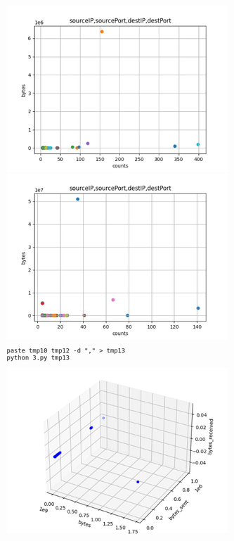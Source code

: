 <img src=1.png>

<img src=2.png>

<pre>
paste tmp10 tmp12 -d "," > tmp13
python 3.py tmp13
</pre>

<img src=3d.png>
